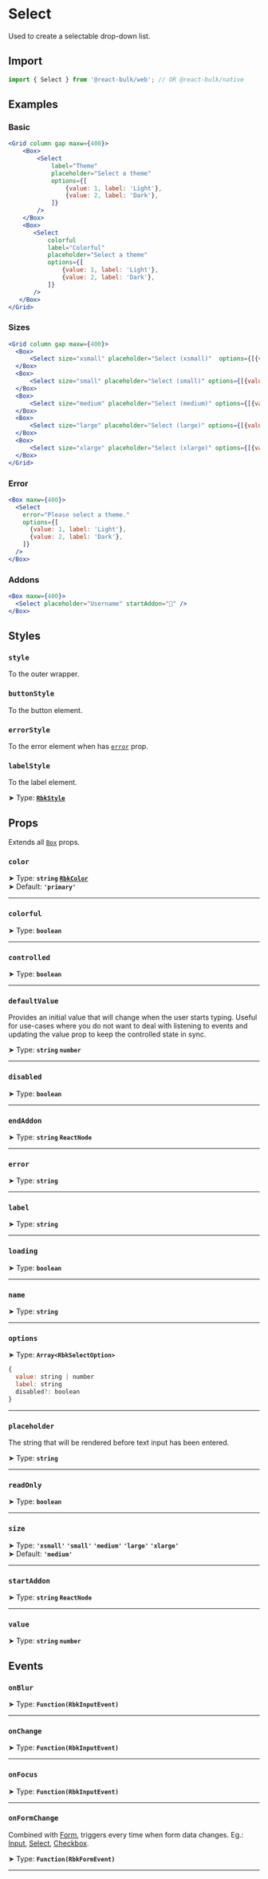 # Select

Used to create a selectable drop-down list.

## Import

```jsx
import { Select } from '@react-bulk/web'; // OR @react-bulk/native
```

## Examples

### Basic

```jsx live
<Grid column gap maxw={400}>
    <Box>
        <Select
            label="Theme"
            placeholder="Select a theme"
            options={[
                {value: 1, label: 'Light'},
                {value: 2, label: 'Dark'},
            ]}
        />
    </Box>
    <Box>
       <Select
           colorful
           label="Colorful"
           placeholder="Select a theme"
           options={[
               {value: 1, label: 'Light'},
               {value: 2, label: 'Dark'},
           ]}
       />
   </Box>
</Grid>
```

### Sizes

```jsx live
<Grid column gap maxw={400}>
  <Box>
      <Select size="xsmall" placeholder="Select (xsmall)"  options={[{value: 1, label: 'Option 1'}]} />
  </Box>
  <Box>
      <Select size="small" placeholder="Select (small)" options={[{value: 1, label: 'Option 1'}]} />
  </Box>
  <Box>
      <Select size="medium" placeholder="Select (medium)" options={[{value: 1, label: 'Option 1'}]}/>
  </Box>
  <Box>
      <Select size="large" placeholder="Select (large)" options={[{value: 1, label: 'Option 1'}]}/>
  </Box>
  <Box>
      <Select size="xlarge" placeholder="Select (xlarge)" options={[{value: 1, label: 'Option 1'}]}/>
  </Box>
</Grid>
```

### Error

```jsx live
<Box maxw={400}>
  <Select
    error="Please select a theme."
    options={[
      {value: 1, label: 'Light'},
      {value: 2, label: 'Dark'},
    ]}
  />
</Box>
```

### Addons

```jsx live
<Box maxw={400}>
  <Select placeholder="Username" startAddon="👤" />
</Box>
```

## Styles

### **`style`**
To the outer wrapper.

### **`buttonStyle`**
To the button element.

### **`errorStyle`**
To the error element when has [`error`](#error) prop.

### **`labelStyle`**
To the label element.

➤ Type: **[`RbkStyle`](/docs/type-reference/rbk-style)** <br/>

## Props

Extends all [`Box`](/docs/core/box#props) props.

### **`color`**

➤ Type: **`string` [`RbkColor`](/docs/type-reference/rbk-color)** <br/>
➤ Default: **`'primary'`**

---

### **`colorful`**

➤ Type: **`boolean`** <br/>

---

### **`controlled`**

➤ Type: **`boolean`** <br/>

---

### **`defaultValue`**

Provides an initial value that will change when the user starts typing. Useful for use-cases where you do not want to deal with listening to
events and updating the value prop to keep the controlled state in sync.

➤ Type: **`string` `number`** <br/>

---

### **`disabled`**

➤ Type: **`boolean`** <br/>

---

### **`endAddon`**

➤ Type: **`string` `ReactNode`** <br/>

---

### **`error`**

➤ Type: **`string`** <br/>

---

### **`label`**

➤ Type: **`string`** <br/>

---

### **`loading`**

➤ Type: **`boolean`** <br/>

---

### **`name`**

➤ Type: **`string`** <br/>

---

### **`options`**

➤ Type: **`Array<RbkSelectOption>`** <br/>

```jsx title="RbkSelectOption"
{
  value: string | number
  label: string
  disabled?: boolean
}
```

---

### **`placeholder`**

The string that will be rendered before text input has been entered.

➤ Type: **`string`** <br/>

---

### **`readOnly`**

➤ Type: **`boolean`** <br/>

---

### **`size`**

➤ Type: **`'xsmall'` `'small'` `'medium'` `'large'` `'xlarge'`** <br/>
➤ Default: **`'medium'`** <br/>

---

### **`startAddon`**

➤ Type: **`string` `ReactNode`** <br/>

---

### **`value`**

➤ Type: **`string` `number`** <br/>

## Events

### **`onBlur`**

➤ Type: **`Function(RbkInputEvent)`** <br/>

---

### **`onChange`**

➤ Type: **`Function(RbkInputEvent)`** <br/>

---

### **`onFocus`**

➤ Type: **`Function(RbkInputEvent)`** <br/>

---

### **`onFormChange`**

Combined with [Form](/docs/forms/form), triggers every time when form data changes.
Eg.: [Input](/docs/forms/input), [Select](/docs/forms/select), [Checkbox](/docs/forms/checkbox).

➤ Type: **`Function(RbkFormEvent)`** <br/>

---
